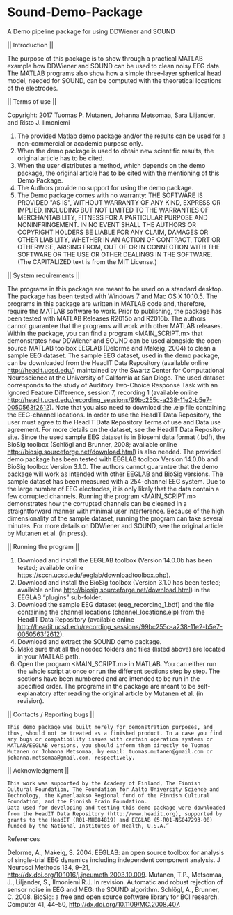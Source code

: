 # Sound-Demo-Package
A Demo pipeline package for using DDWiener and SOUND

|| Introduction || 

The purpose of this package is to show through a practical MATLAB example how DDWiener and SOUND can be used to clean noisy EEG data. The MATLAB programs also show how a simple three-layer spherical head model, needed for SOUND, can be computed with the theoretical locations of the electrodes.

|| Terms of use ||

Copyright: 2017 Tuomas P. Mutanen, Johanna Metsomaa, Sara Liljander, and Risto J. Ilmoniemi

1. The provided Matlab demo package and/or the results can be used for a non-commercial or academic purpose only.
2. When the demo package is used to obtain new scientific results, the original article has to be cited.
3. When the user distributes a method, which depends on the demo package, the original article has to be cited with the mentioning of this Demo Package.
4. The Authors provide no support for using the demo package.  
5. The Demo package comes with no warranty: THE SOFTWARE IS PROVIDED "AS IS", WITHOUT WARRANTY OF ANY KIND, EXPRESS OR IMPLIED, INCLUDING BUT NOT LIMITED TO THE WARRANTIES OF MERCHANTABILITY, FITNESS FOR A PARTICULAR PURPOSE AND NONINFRINGEMENT. IN NO EVENT SHALL THE AUTHORS OR COPYRIGHT HOLDERS BE LIABLE FOR ANY CLAIM, DAMAGES OR OTHER LIABILITY, WHETHER IN AN ACTION OF CONTRACT, TORT OR OTHERWISE, ARISING FROM, OUT OF OR IN CONNECTION WITH THE SOFTWARE OR THE USE OR OTHER DEALINGS IN THE SOFTWARE. (The CAPITALIZED text is from the MIT License.)



|| System requirements ||

The programs in this package are meant to be used on a standard desktop. The package has been tested with Windows 7 and Mac OS X 10.10.5. The programs in this package are written in MATLAB code and, therefore, require the MATLAB software to work. Prior to publishing, the package has been tested with MATLAB Releases R2015b and R2016b. The authors cannot guarantee that the programs will work with other MATLAB releases.
Within the package, you can find a program <MAIN_SCRIPT.m> that demonstrates how DDWiener and SOUND can be used alongside the open-source MATLAB toolbox EEGLAB (Delorme and Makeig, 2004) to clean a sample EEG dataset. The sample EEG dataset, used in the demo package, can be downloaded from the HeadIT Data Repository (available online http://headit.ucsd.edu/) maintained by the Swartz Center for Computational Neuroscience at the University of California at San Diego. The used dataset corresponds to the study of Auditory Two-Choice Response Task with an Ignored Feature Difference, session 7, recording 1 (available online http://headit.ucsd.edu/recording_sessions/99bc255c-a238-11e2-b5e7-0050563f2612). Note that you also need to download the .elp file containing the EEG-channel locations. In order to use the HeadIT Data Repository, the user must agree to the HeadIT Data Repository Terms of use and Data use agreement. For more details on the dataset, see the HeadIT Data Repository site.
Since the used sample EEG dataset is in Biosemi data format (.bdf), the BioSig toolbox (Schlögl and Brunner, 2008; available online http://biosig.sourceforge.net/download.html) is also needed. The provided demo package has been tested with EEGLAB toolbox Version 14.0.0b and BioSig toolbox Version 3.1.0. The authors cannot guarantee that the demo package will work as intended with other EEGLAB and BioSig versions.
The sample dataset has been measured with a 254-channel EEG system. Due to the large number of EEG electrodes, it is only likely that the data contain a few corrupted channels. Running the program <MAIN_SCRIPT.m> demonstrates how the corrupted   channels can be cleaned in a straightforward manner with minimal user interference. Because of the high dimensionality of the sample dataset, running the program can take several minutes. For more details on DDWiener and SOUND, see the original article by Mutanen et al. (in press).

|| Running the program ||

1. Download and install the EEGLAB toolbox (Version 14.0.0b has been tested; available online https://sccn.ucsd.edu/eeglab/downloadtoolbox.php).
2. Download and install the BioSig toolbox (Version 3.1.0 has been tested; available online http://biosig.sourceforge.net/download.html) in the EEGLAB “plugins” sub-folder.
3. Download the sample EEG dataset (eeg_recording_1.bdf) and the file containing the channel locations (channel_locations.elp) from the HeadIT Data Repository (available online http://headit.ucsd.edu/recording_sessions/99bc255c-a238-11e2-b5e7-0050563f2612).
4. Download and extract the SOUND demo package.
5. Make sure that all the needed folders and files (listed above) are located in your MATLAB path.
6. Open the program <MAIN_SCRIPT.m> in MATLAB. You can either run the whole script at once or run the different sections step by step. The sections have been numbered and are intended to be run in the specified order. The programs in the package are meant to be self-explanatory after reading the original article by Mutanen et al. (in revision). 

|| Contacts / Reporting bugs ||

	This demo package was built merely for demonstration purposes, and thus, should not be treated as a finished product. In a case you find any bugs or compatibility issues with certain operation systems or MATLAB/EEGLAB versions, you should inform them directly to Tuomas Mutanen or Johanna Metsomaa, by email: tuomas.mutanen@gmail.com or johanna.metsomaa@gmail.com, respectively. 

|| Acknowledgment ||

	This work was supported by the Academy of Finland, The Finnish Cultural Foundation, The Foundation for Aalto University Science and Technology, the Kymenlaakso Regional fund of the Finnish Cultural Foundation, and the Finnish Brain Foundation.
	Data used for developing and testing this demo package were downloaded from the HeadIT Data Repository (http://www.headit.org), supported by grants to the HeadIT (R01-MH084819) and EEGLAB (5-R01-NS047293-08) funded by the National Institutes of Health, U.S.A.” 	



References

Delorme, A., Makeig, S. 2004. EEGLAB: an open source toolbox for analysis of single-trial EEG dynamics including independent component analysis. J Neurosci Methods 134, 9–21, http://dx.doi.org/10.1016/j.jneumeth.2003.10.009.
Mutanen, T.P., Metsomaa, J., Liljander, S., Ilmoniemi R.J. In revision. Automatic and robust rejection of sensor noise in EEG and MEG: the SOUND algorithm.
Schlögl, A., Brunner, C. 2008. BioSig: a free and open source software library for BCI research. Computer 41, 44–50, http://dx.doi.org/10.1109/MC.2008.407.
